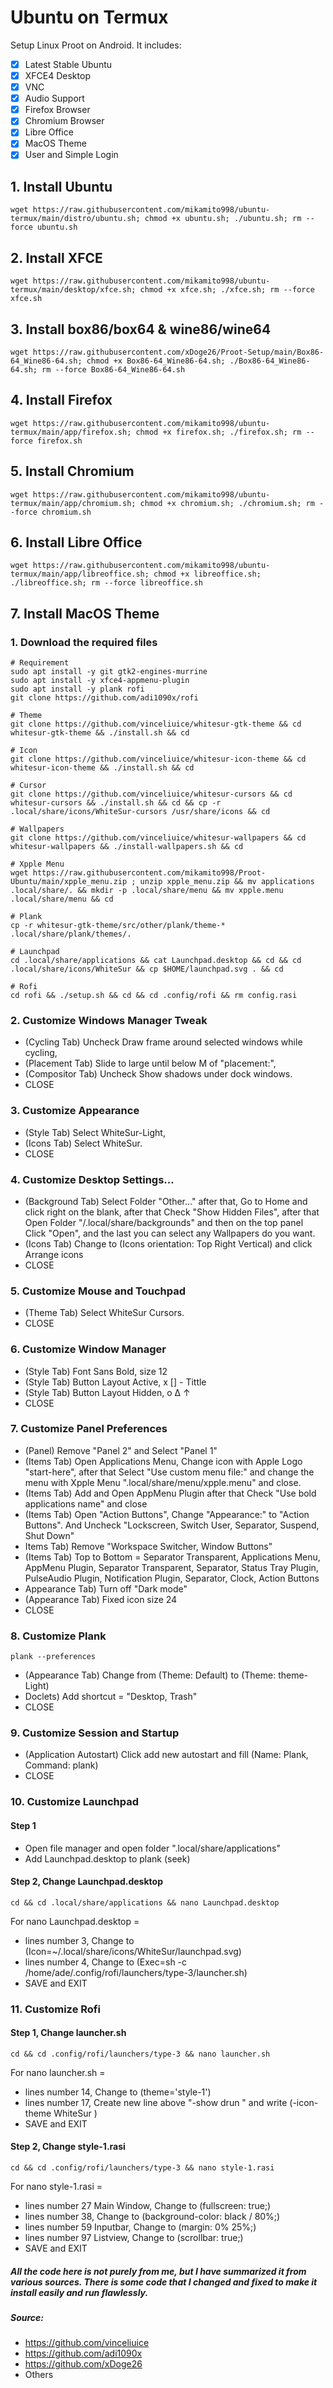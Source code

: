 # Ubuntu on Termux
Setup Linux Proot on Android. It includes:
- [x] Latest Stable Ubuntu
- [x] XFCE4 Desktop
- [x] VNC
- [x] Audio Support
- [x] Firefox Browser
- [x] Chromium Browser
- [x] Libre Office
- [x] MacOS Theme
- [x] User and Simple Login

## 1. Install Ubuntu
```
wget https://raw.githubusercontent.com/mikamito998/ubuntu-termux/main/distro/ubuntu.sh; chmod +x ubuntu.sh; ./ubuntu.sh; rm --force ubuntu.sh
```

## 2. Install XFCE
```
wget https://raw.githubusercontent.com/mikamito998/ubuntu-termux/main/desktop/xfce.sh; chmod +x xfce.sh; ./xfce.sh; rm --force xfce.sh
```

## 3. Install box86/box64 & wine86/wine64
```
wget https://raw.githubusercontent.com/xDoge26/Proot-Setup/main/Box86-64_Wine86-64.sh; chmod +x Box86-64_Wine86-64.sh; ./Box86-64_Wine86-64.sh; rm --force Box86-64_Wine86-64.sh
```

## 4. Install Firefox
```
wget https://raw.githubusercontent.com/mikamito998/ubuntu-termux/main/app/firefox.sh; chmod +x firefox.sh; ./firefox.sh; rm --force firefox.sh
```

## 5. Install Chromium
```
wget https://raw.githubusercontent.com/mikamito998/ubuntu-termux/main/app/chromium.sh; chmod +x chromium.sh; ./chromium.sh; rm --force chromium.sh
```

## 6. Install Libre Office
```
wget https://raw.githubusercontent.com/mikamito998/ubuntu-termux/main/app/libreoffice.sh; chmod +x libreoffice.sh; ./libreoffice.sh; rm --force libreoffice.sh
```

## 7. Install MacOS Theme
### 1. Download the required files
```
# Requirement
sudo apt install -y git gtk2-engines-murrine
sudo apt install -y xfce4-appmenu-plugin
sudo apt install -y plank rofi
git clone https://github.com/adi1090x/rofi

# Theme
git clone https://github.com/vinceliuice/whitesur-gtk-theme && cd whitesur-gtk-theme && ./install.sh && cd

# Icon
git clone https://github.com/vinceliuice/whitesur-icon-theme && cd whitesur-icon-theme && ./install.sh && cd
 
# Cursor
git clone https://github.com/vinceliuice/whitesur-cursors && cd whitesur-cursors && ./install.sh && cd && cp -r .local/share/icons/WhiteSur-cursors /usr/share/icons && cd

# Wallpapers
git clone https://github.com/vinceliuice/whitesur-wallpapers && cd whitesur-wallpapers && ./install-wallpapers.sh && cd

# Xpple Menu
wget https://raw.githubusercontent.com/mikamito998/Proot-Ubuntu/main/xpple_menu.zip ; unzip xpple_menu.zip && mv applications .local/share/. && mkdir -p .local/share/menu && mv xpple.menu .local/share/menu && cd

# Plank
cp -r whitesur-gtk-theme/src/other/plank/theme-* .local/share/plank/themes/.

# Launchpad
cd .local/share/applications && cat Launchpad.desktop && cd && cd .local/share/icons/WhiteSur && cp $HOME/launchpad.svg . && cd

# Rofi
cd rofi && ./setup.sh && cd && cd .config/rofi && rm config.rasi
```
### 2. Customize Windows Manager Tweak
- (Cycling Tab) Uncheck Draw frame around selected windows while cycling,
- (Placement Tab) Slide to large until below M of "placement:",
- (Compositor Tab) Uncheck Show shadows under dock windows.
- CLOSE

### 3. Customize Appearance
- (Style Tab) Select WhiteSur-Light,
- (Icons Tab) Select WhiteSur.
- CLOSE

### 4. Customize Desktop Settings...
- (Background Tab) Select Folder "Other..." after that, Go to Home and click right on the blank, after that Check "Show Hidden Files", after that Open Folder "/.local/share/backgrounds" and then on the top panel Click "Open", and the last you can select any Wallpapers do you want.
- (Icons Tab) Change to (Icons orientation: Top Right Vertical) and click Arrange icons
- CLOSE

### 5. Customize Mouse and Touchpad
- (Theme Tab) Select WhiteSur Cursors.
- CLOSE

### 6. Customize Window Manager
- (Style Tab) Font Sans Bold, size 12
- (Style Tab) Button Layout Active, x [] - Tittle
- (Style Tab) Button Layout Hidden, o ∆ ↑
- CLOSE

### 7. Customize Panel Preferences
- (Panel) Remove "Panel 2" and Select "Panel 1"
- (Items Tab) Open Applications Menu, Change icon with Apple Logo "start-here", after that Select "Use custom menu file:" and change the menu with Xpple Menu ".local/share/menu/xpple.menu" and close.
- (Items Tab) Add and Open AppMenu Plugin after that Check "Use bold applications name" and close
- (Items Tab) Open "Action Buttons", Change "Appearance:" to "Action Buttons". And Uncheck "Lockscreen, Switch User, Separator, Suspend, Shut Down"
- Items Tab) Remove "Workspace Switcher, Window Buttons"
- (Items Tab) Top to Bottom = Separator Transparent, Applications Menu, AppMenu Plugin, Separator Transparent, Separator, Status Tray Plugin, PulseAudio Plugin, Notification Plugin, Separator, Clock, Action Buttons
- Appearance Tab) Turn off "Dark mode"
- (Appearance Tab) Fixed icon size 24
- CLOSE

### 8. Customize Plank
```
plank --preferences
```
- (Appearance Tab) Change from (Theme: Default) to (Theme: theme-Light)
- Doclets) Add shortcut = "Desktop, Trash"
- CLOSE

### 9. Customize Session and Startup
- (Application Autostart) Click add new autostart and fill (Name: Plank, Command: plank)
- CLOSE

### 10. Customize Launchpad
#### Step 1
- Open file manager and open folder ".local/share/applications"
- Add Launchpad.desktop to plank (seek)

#### Step 2, Change Launchpad.desktop
```
cd && cd .local/share/applications && nano Launchpad.desktop
```
For nano Launchpad.desktop =
- lines number 3, Change to (Icon=~/.local/share/icons/WhiteSur/launchpad.svg)
- lines number 4, Change to (Exec=sh -c /home/ade/.config/rofi/launchers/type-3/launcher.sh)
- SAVE and EXIT

### 11. Customize Rofi
#### Step 1, Change launcher.sh
```
cd && cd .config/rofi/launchers/type-3 && nano launcher.sh
```
For nano launcher.sh =
- lines number 14, Change to (theme='style-1')
- lines number 17, Create new line above "-show drun \" and write (-icon-theme WhiteSur \)
- SAVE and EXIT

#### Step 2, Change style-1.rasi
```
cd && cd .config/rofi/launchers/type-3 && nano style-1.rasi
```
For nano style-1.rasi =
- lines number 27 Main Window, Change to (fullscreen: true;)
- lines number 38, Change to (background-color: black / 80%;)
- lines number 59 Inputbar, Change to (margin: 0% 25%;)
- lines number 97 Listview, Change to (scrollbar: true;)
- SAVE and EXIT


##### All the code here is not purely from me, but I have summarized it from various sources. There is some code that I changed and fixed to make it install easily and run flawlessly.
##### Source: 
- https://github.com/vinceliuice
- https://github.com/adi1090x
- https://github.com/xDoge26
- Others

